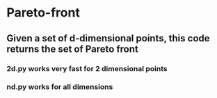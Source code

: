 # Pareto-front
## Given a set of d-dimensional points, this code returns the set of Pareto front
### 2d.py works very fast for 2 dimensional points
### nd.py works for all dimensions 
